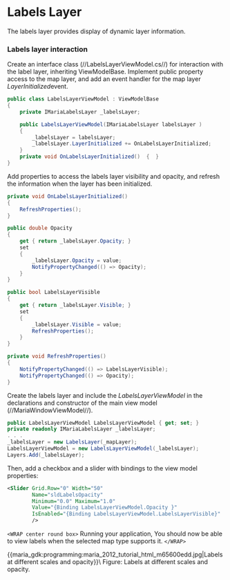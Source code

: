 #  Labels Layer

The labels layer provides display of dynamic layer information.
###  Labels layer interaction

Create an interface class (//LabelsLayerViewModel.cs//) for interaction with the label layer, inheriting ViewModelBase. Implement public property access to the map layer, and add an event handler for the map layer *LayerInitialized*event.

```csharp
public class LabelsLayerViewModel : ViewModelBase
{
    private IMariaLabelsLayer _labelsLayer;

    public LabelsLayerViewModel(IMariaLabelsLayer labelsLayer )
    {
        _labelsLayer = labelsLayer;
        _labelsLayer.LayerInitialized += OnLabelsLayerInitialized;
    }
    private void OnLabelsLayerInitialized()  {  }
}
```

Add properties to access the labels layer visibility and opacity, and refresh the information when the layer has been initialized.

```csharp
private void OnLabelsLayerInitialized()
{
    RefreshProperties();
}

public double Opacity
{
    get { return _labelsLayer.Opacity; }
    set
    {
        _labelsLayer.Opacity = value;
        NotifyPropertyChanged(() => Opacity);
    }
}

public bool LabelsLayerVisible
{
    get { return _labelsLayer.Visible; }
    set
    {
        _labelsLayer.Visible = value;
        RefreshProperties();
    }
}

private void RefreshProperties()
{
    NotifyPropertyChanged(() => LabelsLayerVisible);
    NotifyPropertyChanged(() => Opacity);
}
```

Create the labels layer and include the *LabelsLayerViewModel* in the declarations and constructor of the main view model (//MariaWindowViewModel//).

```csharp
public LabelsLayerViewModel LabelsLayerViewModel { get; set; }
private readonly IMariaLabelsLayer _labelsLayer;
. . .
_labelsLayer = new LabelsLayer(_mapLayer);
LabelsLayerViewModel = new LabelsLayerViewModel(_labelsLayer);
Layers.Add(_labelsLayer);
```

Then, add a checkbox and a slider with bindings to the view model properties:

```xml
<Slider Grid.Row="0" Width="50"
        Name="sldLabelsOpacity" 
        Minimum="0.0" Maximum="1.0" 
        Value="{Binding LabelsLayerViewModel.Opacity }" 
        IsEnabled="{Binding LabelsLayerViewModel.LabelsLayerVisible}"
        />
```

`<WRAP center round box>`
Running your application, You should now be able to view labels when the selected map type supports it.
`</WRAP>`

{{maria_gdk:programming:maria_2012_tutorial_html_m65600edd.jpg|Labels at different scales and opacity}}\\ Figure: Labels at different scales and opacity.
